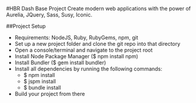 #HBR Dash Base Project 
Create modern web applications with the power of Aurelia, JQuery, Sass, Susy, Iconic.

##Project Setup
- Requirements: NodeJS, Ruby, RubyGems, npm, git
- Set up a new project folder and clone the git repo into that directory
- Open a console/terminal and navigate to the project root
- Install Node Package Manager ($ npm install npm)
- Install Bundler ($ gem install bundler)
- Install all dependencies by running the following commands:
  - $ npm install
  - $ jspm install
  - $ bundle install
- Build your project from there
  
